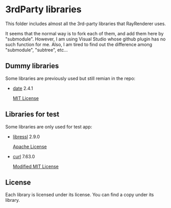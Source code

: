 # 3rdParty libraries

This folder includes almost all the 3rd-party libraries that RayRenderer uses.

It seems that the normal way is to fork each of them, and add them here by "submodule".
However, I am using Visual Studio whose github plugin has no such function for me.
Also, I am tired to find out the difference among "submodule", "subtree", etc...

## Dummy libraries

Some libraries are previously used but still remian in the repo:

* [date](https://howardhinnant.github.io/date/date.html) 2.4.1

  [MIT License](./date/LICENSE.txt)

## Libraries for test

Some libraries are only used for test app:

* [libressl](http://www.libressl.org/) 2.9.0
  
  [Apache License](./3rdParty/libressl/COPYING)

* [curl](https://curl.haxx.se/libcurl/) 7.63.0
  
  [Modified MIT License](./3rdParty/curl/LICENSE-MIXING.md)

## License

Each library is licensed under its license. You can find a copy under its library.